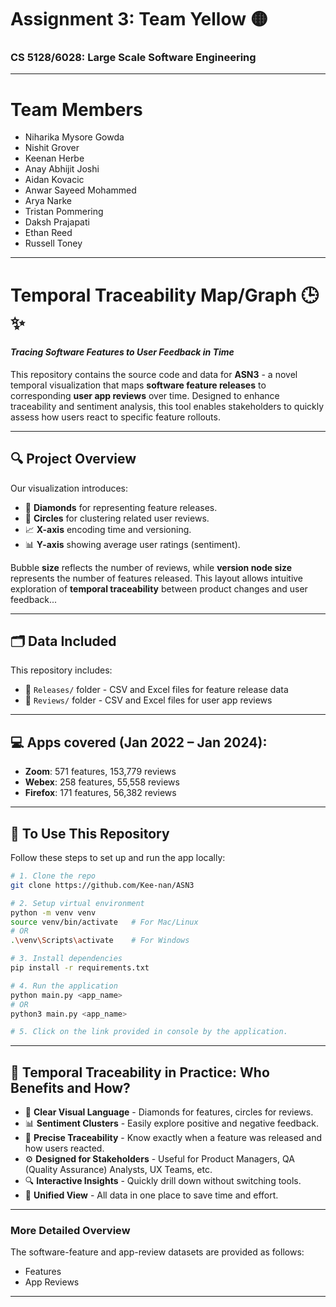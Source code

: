# Assignment 3: Team Yellow 🟡
### CS 5128/6028: Large Scale Software Engineering

---
# Team Members
- Niharika Mysore Gowda
- Nishit Grover
- Keenan Herbe
- Anay Abhijit Joshi
- Aidan Kovacic
- Anwar Sayeed Mohammed
- Arya Narke
- Tristan Pommering
- Daksh Prajapati
- Ethan Reed
- Russell Toney

---

<!---#--->

# Temporal Traceability Map/Graph 🕒✨  
#### *Tracing Software Features to User Feedback in Time*

<!---
Should be able to git clone into your workspace 
Create a virtual environment and pip install the depencencies in the requirements.txt file

Each folder, releases and reveiws, have both an excel file and a CSV file for each companies respective thing
--->

This repository contains the source code and data for **ASN3** - a novel temporal visualization that maps **software feature releases** to corresponding **user app reviews** over time. Designed to enhance traceability and sentiment analysis, this tool enables stakeholders to quickly assess how users react to specific feature rollouts.

---


## 🔍 Project Overview

Our visualization introduces:
- 💎 **Diamonds** for representing feature releases.  
- 🔴 **Circles** for clustering related user reviews.  
- 📈 **X-axis** encoding time and versioning.  
- 📊 **Y-axis** showing average user ratings (sentiment).

Bubble **size** reflects the number of reviews, while **version node size** represents the number of features released. This layout allows intuitive exploration of **temporal traceability** between product changes and user feedback...

---

## 🗂️ Data Included

This repository includes:
- 📂 `Releases/` folder - CSV and Excel files for feature release data  
- 📂 `Reviews/` folder - CSV and Excel files for user app reviews

---


## 💻 **Apps covered (Jan 2022 – Jan 2024):**
- **Zoom**: 571 features, 153,779 reviews  
- **Webex**: 258 features, 55,558 reviews  
- **Firefox**: 171 features, 56,382 reviews

---


<!---
## 📂 To use this repository
- Setup a virtualenv `python -m venv venv`
- Run `source venv/bin/activate`
- Pip install `pip install -r requirements.txt`
- Run `python main.py <app_name>`
- Click on the link provided in console by the application.
--->


## 🚀 To Use This Repository

Follow these steps to set up and run the app locally:

```bash
# 1. Clone the repo
git clone https://github.com/Kee-nan/ASN3

# 2. Setup virtual environment
python -m venv venv
source venv/bin/activate   # For Mac/Linux
# OR
.\venv\Scripts\activate    # For Windows

# 3. Install dependencies
pip install -r requirements.txt

# 4. Run the application
python main.py <app_name>
# OR
python3 main.py <app_name>

# 5. Click on the link provided in console by the application.
```

---


## 🤩 Temporal Traceability in Practice: Who Benefits and How?

- 🔷 **Clear Visual Language** - Diamonds for features, circles for reviews.
- 📊 **Sentiment Clusters** - Easily explore positive and negative feedback.
- 📌 **Precise Traceability** - Know exactly when a feature was released and how users reacted.
- ⚙️ **Designed for Stakeholders** - Useful for Product Managers, QA (Quality Assurance) Analysts, UX Teams, etc.
- 🔍 **Interactive Insights** - Quickly drill down without switching tools.
- 🧩 **Unified View** - All data in one place to save time and effort.

---

### More Detailed Overview

The software-feature and app-review datasets are provided as follows:

- Features
- App Reviews


---

